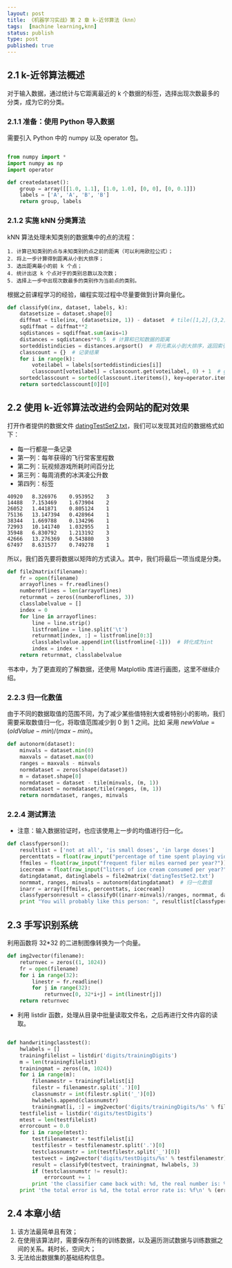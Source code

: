 ```yaml
---
layout: post
title: 《机器学习实战》第 2 章 k-近邻算法（knn）
tags:  [machine learning,knn]
status: publish
type: post
published: true
---
```


## 2.1 k-近邻算法概述

对于输入数据，通过统计与它距离最近的 k 个数据的标签，选择出现次数最多的分类，成为它的分类。

### 2.1.1 准备：使用 Python 导入数据

需要引入 Python 中的 numpy 以及 operator 包。

```python

from numpy import *
import numpy as np
import operator

def createdataset():
    group = array([[1.0, 1.1], [1.0, 1.0], [0, 0], [0, 0.1]])
    labels = ['A', 'A', 'B', 'B']
    return group, labels
```

### 2.1.2 实施 kNN 分类算法

kNN 算法处理未知类别的数据集中的点的流程：

    1. 计算已知类别的点与未知类别的点之前的距离（可以利用欧拉公式）；
    2. 将上一步计算得到距离从小到大排序；
    3. 选出距离最小的前 k 个点；
    4. 统计出这 k 个点对于的类别总数以及次数；
    5. 选择上一步中出现次数最多的类别作为当前点的类别。

根据之前课程学习的经验，编程实现过程中尽量要做到计算向量化。

```python
def classify0(inx, dataset, labels, k):
    datasetsize = dataset.shape[0]
    diffmat = tile(inx, (datasetsize, 1)) - dataset  # tile([1,2],(3,2))==>[[1, 2, 1, 2], [1, 2, 1, 2], [1, 2, 1, 2]]
    sqdiffmat = diffmat**2
    sqdistances = sqdiffmat.sum(axis=1)
    distances = sqdistances**0.5  # 计算和已知数据的距离
    sorteddistindicies = distances.argsort()  # 将元素从小到大排序，返回索引的序列
    classcount = {}  # 记录结果
    for i in range(k):
        voteilabel = labels[sorteddistindicies[i]]
        classcount[voteilabel] = classcount.get(voteilabel, 0) + 1  # get(key, default) 返回value，不存在时返回 default
    sortedclasscount = sorted(classcount.iteritems(), key=operator.itemgetter(1), reverse=True)  # 取 value 值排序
    return sortedclasscount[0][0]
```

## 2.2 使用 k-近邻算法改进约会网站的配对效果

打开作者提供的数据文件 [datingTestSet2.txt](./datingTestSet2.txt)，我们可以发现其对应的数据格式如下：

- 每一行都是一条记录
- 第一列：每年获得的飞行常客里程数
- 第二列：玩视频游戏所耗时间百分比
- 第三列：每周消费的冰淇凌公升数
- 第四列：标签

```
40920	8.326976	0.953952	3
14488	7.153469	1.673904	2
26052	1.441871	0.805124	1
75136	13.147394	0.428964	1
38344	1.669788	0.134296	1
72993	10.141740	1.032955	1
35948	6.830792	1.213192	3
42666	13.276369	0.543880	3
67497	8.631577	0.749278	1
```

所以，我们首先要将数据以矩阵的方式读入。其中，我们将最后一项当成是分类。

```python
def file2matrix(filename):
    fr = open(filename)
    arrayoflines = fr.readlines()
    numberoflines = len(arrayoflines)
    returnmat = zeros((numberoflines, 3))
    classlabelvalue = []
    index = 0
    for line in arrayoflines:
        line = line.strip()
        listfromline = line.split('\t')
        returnmat[index, :] = listfromline[0:3]
        classlabelvalue.append(int(listfromline[-1]))  # 转化成为int
        index = index + 1
    return returnmat, classlabelvalue
```

书本中，为了更直观的了解数据，还使用 Matplotlib 库进行画图，这里不继续介绍。

### 2.2.3 归一化数值

由于不同的数据取值的范围不同，为了减少某些值特别大或者特别小的影响，我们需要采取数值归一化，将取值范围减少到 0 到 1 之间。比如 采用 ${newValue = (oldValue-min)/(max-min)}$。

```python
def autonorm(dataset):
    minvals = dataset.min(0)
    maxvals = dataset.max(0)
    ranges = maxvals - minvals
    normdataset = zeros(shape(dataset))
    m = dataset.shape[0]
    normdataset = dataset - tile(minvals, (m, 1))
    normdataset = normdataset/tile(ranges, (m, 1))
    return normdataset, ranges, minvals
```

### 2.2.4 测试算法

- 注意：输入数据验证时，也应该使用上一步的均值进行归一化。
```python
def classfyperson():
    resultlist = ['not at all', 'is small doses', 'in large doses']
    percenttats = float(raw_input("percentage of time spent playing video games ?"))
    ffmiles = float(raw_input("frequent filer miles earned per year?"))
    icecream = float(raw_input("liters of ice cream consumed per year?"))
    datingdatamat, datinglabels = file2matrix('datingTestSet2.txt')
    normmat, ranges, minvals = autonorm(datingdatamat)  # 归一化数值
    inarr = array([ffmiles, percenttats, icecream])
    classfypersonresult = classify0((inarr-minvals)/ranges, normmat, datinglabels, 3)
    print "You will probably like this person: ", resultlist[classfypersonresult - 1]
```

## 2.3 手写识别系统

利用函数将 32*32 的二进制图像转换为一个向量。

```python
def img2vector(filename):
    returnvec = zeros((1, 1024))
    fr = open(filename)
    for i in range(32):
        linestr = fr.readline()
        for j in range(32):
            returnvec[0, 32*i+j] = int(linestr[j])
    return returnvec
```


- 利用 listdir 函数，处理从目录中批量读取文件名，之后再进行文件内容的读取。

```python

def handwritingclasstest():
    hwlabels = []
    trainingfilelist = listdir('digits/trainingDigits')
    m = len(trainingfilelist)
    trainingmat = zeros((m, 1024))
    for i in range(m):
        filenamestr = trainingfilelist[i]
        filestr = filenamestr.split('.')[0]
        classnumstr = int(filestr.split('_')[0])
        hwlabels.append(classnumstr)
        trainingmat[i, :] = img2vector('digits/trainingDigits/%s' % filenamestr)
    testfilelist = listdir('digits/testDigits')
    mtest = len(testfilelist)
    errorcount = 0.0
    for i in range(mtest):
        testfilenamestr = testfilelist[i]
        testfilestr = testfilenamestr.split('.')[0]
        testclassnumstr = int(testfilestr.split('_')[0])
        testvect = img2vector('digits/testDigits/%s' % testfilenamestr)
        result = classify0(testvect, trainingmat, hwlabels, 3)
        if (testclassnumstr != result):
            errorcount += 1
        print 'the classifier came back with: %d, the real number is: %d.\n' % (result, testclassnumstr)
    print 'the total error is %d, the total error rate is: %f\n' % (errorcount, errorcount/float(mtest))
```


## 2.4 本章小结

1. 该方法最简单且有效；
2. 在使用该算法时，需要保存所有的训练数据，以及遍历测试数据与训练数据之间的关系。耗时长，空间大；
3. 无法给出数据集的基础结构信息。


